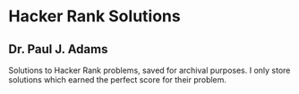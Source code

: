# Hacker Rank Solutions
## Dr. Paul J. Adams

Solutions to Hacker Rank problems, saved for archival purposes. I only
store solutions which earned the perfect score for their problem.